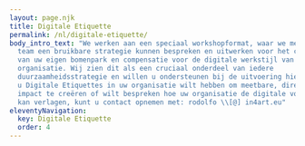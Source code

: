 ```yaml
---
layout: page.njk
title: Digitale Etiquette
permalink: /nl/digitale-etiquette/
body_intro_text: "We werken aan een speciaal workshopformat, waar we met u en uw
  team een bruikbare strategie kunnen bespreken en uitwerken voor het creëren
  van uw eigen bomenpark en compensatie voor de digitale werkstijl van uw
  organisatie. Wij zien dit als een cruciaal onderdeel van iedere
  duurzaamheidsstrategie en willen u ondersteunen bij de uitvoering hiervan. Als
  u Digitale Etiquettes in uw organisatie wilt hebben om meetbare, directe
  impact te creëren of wilt bespreken hoe uw organisatie de digitale voetafdruk
  kan verlagen, kunt u contact opnemen met: rodolfo \\[@] in4art.eu"
eleventyNavigation:
  key: Digitale Etiquette
  order: 4
---
```

